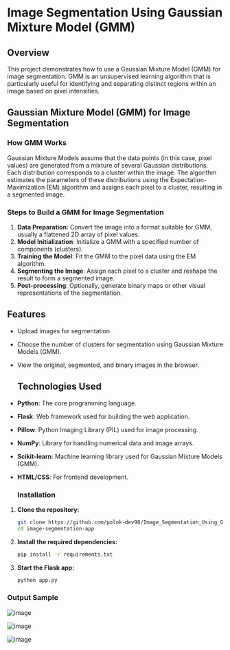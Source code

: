 # Image Segmentation Using Gaussian Mixture Model (GMM)

## Overview

This project demonstrates how to use a Gaussian Mixture Model (GMM) for image segmentation. GMM is an unsupervised learning algorithm that is particularly useful for identifying and separating distinct regions within an image based on pixel intensities.

## Gaussian Mixture Model (GMM) for Image Segmentation

### How GMM Works

Gaussian Mixture Models assume that the data points (in this case, pixel values) are generated from a mixture of several Gaussian distributions. Each distribution corresponds to a cluster within the image. The algorithm estimates the parameters of these distributions using the Expectation-Maximization (EM) algorithm and assigns each pixel to a cluster, resulting in a segmented image.

### Steps to Build a GMM for Image Segmentation

1. **Data Preparation**: Convert the image into a format suitable for GMM, usually a flattened 2D array of pixel values.
2. **Model Initialization**: Initialize a GMM with a specified number of components (clusters).
3. **Training the Model**: Fit the GMM to the pixel data using the EM algorithm.
4. **Segmenting the Image**: Assign each pixel to a cluster and reshape the result to form a segmented image.
5. **Post-processing**: Optionally, generate binary maps or other visual representations of the segmentation.

   
## Features

- Upload images for segmentation.
- Choose the number of clusters for segmentation using Gaussian Mixture Models (GMM).
- View the original, segmented, and binary images in the browser.

  ## Technologies Used

- **Python**: The core programming language.
- **Flask**: Web framework used for building the web application.
- **Pillow**: Python Imaging Library (PIL) used for image processing.
- **NumPy**: Library for handling numerical data and image arrays.
- **Scikit-learn**: Machine learning library used for Gaussian Mixture Models (GMM).
- **HTML/CSS**: For frontend development.

  ### Installation

1. **Clone the repository:**

   ```bash
   git clone https://github.com/polok-dev98/Image_Segmentation_Using_GaussianMixtureModel_Flask.git
   cd image-segmentation-app

2. **Install the required dependencies:**

    ```bash
    pip install -r requirements.txt

3.  **Start the Flask app:**
    ```bash
    python app.py

### Output Sample

![image](https://github.com/user-attachments/assets/287d68ec-ab37-4429-90e1-6df38c52d0bf)

![image](https://github.com/user-attachments/assets/d7841900-381b-4481-8a7a-3b950b86285b)

![image](https://github.com/user-attachments/assets/89c7172c-0bc3-4fd2-bf70-064299f1687d)



   
